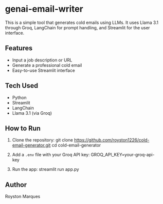 # genai-email-writer

This is a simple tool that generates cold emails using LLMs. It uses Llama 3.1 through Groq, LangChain for prompt handling, and Streamlit for the user interface.

## Features

- Input a job description or URL
- Generate a professional cold email
- Easy-to-use Streamlit interface

## Tech Used

- Python
- Streamlit
- LangChain
- Llama 3.1 (via Groq)

## How to Run

1. Clone the repository:
git clone https://github.com/royston1226/cold-email-generator.git
cd cold-email-generator

2. Add a `.env` file with your Groq API key:
GROQ_API_KEY=your-groq-api-key

3. Run the app:
streamlit run app.py

## Author
Royston Marques
